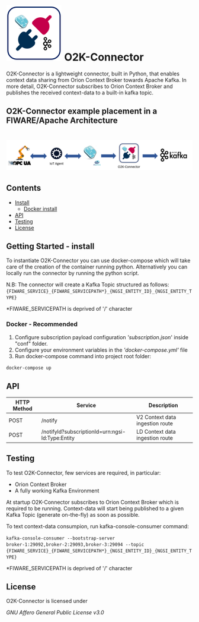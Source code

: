 # ![O2K-Connector](docs/images/o2k_logo.png) O2K-Connector
O2K-Connector is a lightweight connector, built in Python, that enables context data sharing from Orion Context Broker towards Apache Kafka. In more detail, O2K-Connector subscribes to Orion Context Broker and publishes the received context-data to a built-in kafka topic.

## O2K-Connector example placement in a FIWARE/Apache Architecture

# ![O2K-Connector-placement](docs/images/schema.png)

## Contents

-   [Install](#install)
    -   [Docker install](#docker---recommended)
-   [API](#api)
-   [Testing](#testing)
-   [License](#license)

## Getting Started - install

To instantiate O2K-Connector you can use docker-compose which will take care of the creation of the container running python. Alternatively you can locally run the connector by running the python script.

N.B:
The connector will create a Kafka Topic structured as follows:
<code>{FIWARE_SERVICE}\_{FIWARE_SERVICEPATH*}\_{NGSI_ENTITY_ID}\_{NGSI_ENTITY_TYPE}</code>

*FIWARE_SERVICEPATH is deprived of '/' character

### Docker - Recommended

1. Configure subscription payload configuration _'subscription.json_' inside "conf" folder.
2. Configure your environment variables in the _'docker-compose.yml'_ file
3. Run docker-compose command into project root folder:
```sh
docker-compose up
```

## API

<table role="table">
    <thead>
        <tr align="center">
            <th>HTTP Method</th>
            <th>Service</th>
            <th>Description</th>
        </tr>
    </thead>
    <tbody>
      <tr>
          <td>POST</td>
          <td>/notify</td>
          <td>V2 Context data ingestion route</td>
      </tr>
        <tr>
          <td>POST</td>
          <td>/notifyld?subscriptionId=urn:ngsi-ld:Type:Entity</td>
          <td>LD Context data ingestion route</td>
      </tr>
  </tbody>
</table>


## Testing

To test O2K-Connector, few services are required, in particular:
 - Orion Context Broker
 - A fully working Kafka Environment

At startup O2K-Connector subscribes to Orion Context Broker which is required to be running. Context-data will start being published to a given Kafka Topic (generate on-the-fly) as soon as possible.

To text context-data consumpion, run kafka-console-consumer command:

<code>kafka-console-consumer --bootstrap-server broker-1:29092,broker-2:29093,broker-3:29094 --topic {FIWARE_SERVICE}\_{FIWARE_SERVICEPATH*}\_{NGSI_ENTITY_ID}\_{NGSI_ENTITY_TYPE}</code>

*FIWARE_SERVICEPATH is deprived of '/' character

## License
O2K-Connector is licensed under

*GNU Affero General Public License v3.0*

